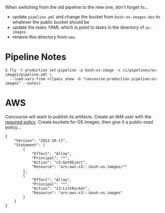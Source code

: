 When switching from the old pipeline to the new one, don't forget to...

 * update `pipeline.yml` and change the bucket from `bosh-os-images-dev` to whatever the public bucket should be
 * update the tasks YAML which is point to tasks in the directory of `os-images`
 * rename this directory from `new`

# Pipeline Notes

    $ fly -t production set-pipeline -p bosh:os-image -c ci/pipelines/os-images/pipeline.yml \
      --load-vars-from <(lpass show -G "concourse:production pipeline:os-images" --notes)


# AWS

Concourse will want to publish its artifacts. Create an IAM user with the [required policy](iam_policy.json). Create buckets for OS Images, then give it a public-read policy...

    {
        "Version": "2012-10-17",
        "Statement": [
            {
                "Effect": "Allow",
                "Principal": "*",
                "Action": "s3:GetObject",
                "Resource": "arn:aws:s3:::bosh-os-images/*"
            },
            {
                "Effect": "Allow",
                "Principal": "*",
                "Action": "s3:ListBucket",
                "Resource": "arn:aws:s3:::bosh-os-images"
            }
        ]
    }
